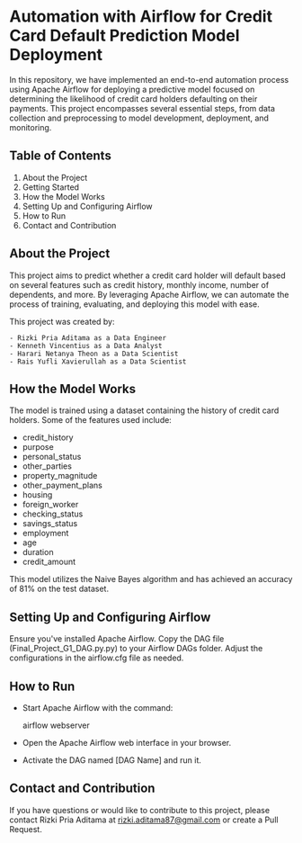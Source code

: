 # Automation with Airflow for Credit Card Default Prediction Model Deployment
In this repository, we have implemented an end-to-end automation process using Apache Airflow for deploying a predictive model focused on determining the likelihood of credit card holders defaulting on their payments. This project encompasses several essential steps, from data collection and preprocessing to model development, deployment, and monitoring.

## Table of Contents
  1. About the Project
  2. Getting Started
  3. How the Model Works
  4. Setting Up and Configuring Airflow
  5. How to Run
  6. Contact and Contribution

## About the Project
This project aims to predict whether a credit card holder will default based on several features such as credit history, monthly income, number of dependents, and more. By leveraging Apache Airflow, we can automate the process of training, evaluating, and deploying this model with ease.

  This project was created by:

    - Rizki Pria Aditama as a Data Engineer
    - Kenneth Vincentius as a Data Analyst
    - Harari Netanya Theon as a Data Scientist
    - Rais Yufli Xavierullah as a Data Scientist

## How the Model Works
The model is trained using a dataset containing the history of credit card holders. Some of the features used include:

  * credit_history
  * purpose
  * personal_status
  * other_parties
  * property_magnitude
  * other_payment_plans
  * housing
  * foreign_worker
  * checking_status 
  * savings_status 
  * employment
  * age              
  * duration         
  * credit_amount 

This model utilizes the Naive Bayes algorithm and has achieved an accuracy of 81% on the test dataset.

## Setting Up and Configuring Airflow
Ensure you've installed Apache Airflow. 
Copy the DAG file (Final_Project_G1_DAG.py.py) to your Airflow DAGs folder.
Adjust the configurations in the airflow.cfg file as needed.

## How to Run
- Start Apache Airflow with the command:

    airflow webserver

- Open the Apache Airflow web interface in your browser.
- Activate the DAG named [DAG Name] and run it.

## Contact and Contribution
If you have questions or would like to contribute to this project, please contact Rizki Pria Aditama at rizki.aditama87@gmail.com or create a Pull Request.
